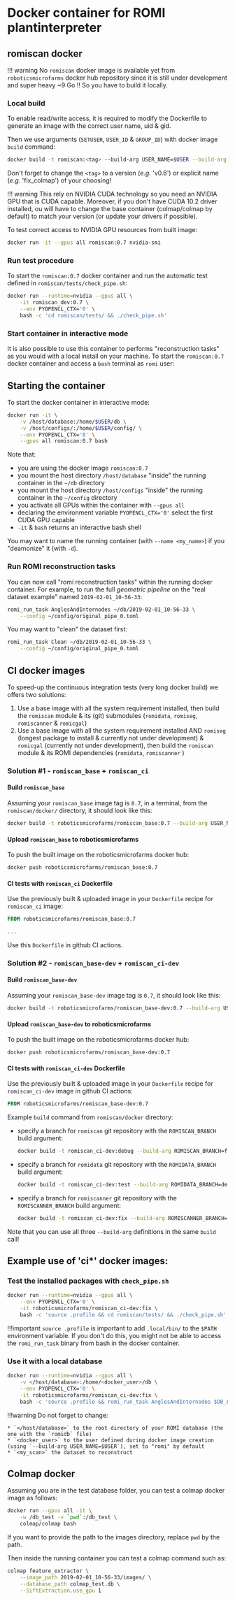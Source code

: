 Docker container for ROMI plantinterpreter
==========================================


## romiscan docker

!!! warning
    No `romiscan` docker image is available yet from `roboticsmicrofarms` docker hub repository since it is still under development and super heavy ~9 Go !! So you have to build it locally.

### Local build
To enable read/write access, it is required to modify the Dockerfile to generate an image with the correct user name, uid & gid.

Then we use arguments (`SETUSER`, `USER_ID` & `GROUP_ID`) with docker image `build` command:
```bash
docker build -t romiscan:<tag> --build-arg USER_NAME=$USER --build-arg USER_ID=$(id -u) --build-arg GROUP_ID=$(id -g) .
```

Don't forget to change the `<tag>` to a version (*e.g.* 'v0.6') or explicit name (*e.g.* 'fix_colmap') of your choosing!

!!! warning
    This rely on NVIDIA CUDA technology so you need an NVIDIA GPU that is CUDA capable. Moreover, if you don't have CUDA 10.2 driver installed, ou will have to change the base container (colmap/colmap by default) to match your version (or update your drivers if possible).

To test correct access to NVIDIA GPU resources from built image:
```bash
docker run -it --gpus all romiscan:0.7 nvidia-smi
```

### Run test procedure
To start the `romiscan:0.7` docker container and run the automatic test defined in `romiscan/tests/check_pipe.sh`:
```bash
docker run --runtime=nvidia --gpus all \
    -it romiscan_dev:0.7 \
    --env PYOPENCL_CTX='0' \
    bash -c 'cd romiscan/tests/ && ./check_pipe.sh'
``` 

### Start container in interactive mode
It is also possible to use this container to performs "reconstruction tasks" as you would with a local install on your machine.
To start the `romiscan:0.7` docker container and access a `bash` terminal as `romi` user:
## Starting the container

To start the docker container in interactive mode:
```bash
docker run -it \
    -v /host/database:/home/$USER/db \
    -v /host/configs/:/home/$USER/config/ \
    --env PYOPENCL_CTX='0' \
    --gpus all romiscan:0.7 bash
```

Note that:

- you are using the docker image `romiscan:0.7`
- you mount the host directory `/host/database` "inside" the running container in the `~/db` directory
- you mount the host directory `/host/configs` "inside" the running container in the `~/config` directory
- you activate all GPUs within the container with `--gpus all`
- declaring the environment variable `PYOPENCL_CTX='0'` select the first CUDA GPU capable
- `-it` & `bash` returns an interactive bash shell

You may want to name the running container (with `--name <my_name>`) if you "deamonize" it (with `-d`).

### Run ROMI reconstruction tasks
You can now call "romi reconstruction tasks" within the running docker container.
For example, to run the full *geometric pipeline* on the "real dataset example" named `2019-02-01_10-56-33`:
```bash
romi_run_task AnglesAndInternodes ~/db/2019-02-01_10-56-33 \
    --config ~/config/original_pipe_0.toml
```

You may want to "clean" the dataset first:
```bash
romi_run_task Clean ~/db/2019-02-01_10-56-33 \
    --config ~/config/original_pipe_0.toml
```

## CI docker images
To speed-up the continuous integration tests (very long docker build) we offers two solutions:

1. Use a base image with all the system requirement installed, then build the `romiscan` module & its (git) submodules (`romidata`, `romiseg`, `romiscanner` & `romicgal`)
2. Use a base image with all the system requirement installed AND `romiseg` (longest package to install & currently not under development) & `romicgal` (currently not under development), then build the `romiscan` module & its ROMI dependencies (`romidata`, `romiscanner` )


### Solution #1 - `romiscan_base` + `romiscan_ci`

#### Build `romiscan_base`
Assuming your `romiscan_base` image tag is `0.7`, in a terminal, from the `romiscan/docker/` directory, it should look like this:
```bash
docker build -t roboticsmicrofarms/romiscan_base:0.7 --build-arg USER_NAME=$USER --build-arg USER_ID=$(id -u) --build-arg GROUP_ID=$(id -g) base/.
```

#### Upload `romiscan_base` to roboticsmicrofarms
To push the built image on the roboticsmicrofarms docker hub:
```bash
docker push roboticsmicrofarms/romiscan_base:0.7
```

#### CI tests with `romiscan_ci` Dockerfile
Use the previously built & uploaded image in your `Dockerfile` recipe for `romiscan_ci` image:
```dockerfile
FROM roboticsmicrofarms/romiscan_base:0.7

...
```
Use this `Dockerfile` in github CI actions.


### Solution #2 - `romiscan_base-dev` + `romiscan_ci-dev`

#### Build `romiscan_base-dev`
Assuming your `romiscan_base-dev` image tag is `0.7`, it should look like this:
```bash
docker build -t roboticsmicrofarms/romiscan_base-dev:0.7 --build-arg USER_NAME=$USER --build-arg USER_ID=$(id -u) --build-arg GROUP_ID=$(id -g) base-dev/.
```

#### Upload `romiscan_base-dev` to roboticsmicrofarms
To push the built image on the roboticsmicrofarms docker hub:
```bash
docker push roboticsmicrofarms/romiscan_base-dev:0.7
```

#### CI tests with `romiscan_ci-dev` Dockerfile
Use the previously built & uploaded image in your `Dockerfile` recipe for `romiscan_ci-dev` image in github CI actions:
```dockerfile
FROM roboticsmicrofarms/romiscan_base-dev:0.7
```

Example `build` command from `romiscan/docker` directory:

* specify a branch for `romiscan` git repository with the `ROMISCAN_BRANCH` build argument:
    ```bash
    docker build -t romiscan_ci-dev:debug --build-arg ROMISCAN_BRANCH=feature/faster_docker ci-dev/.
    ```

* specify a branch for `romidata` git repository with the `ROMIDATA_BRANCH` build argument:
    ```bash
    docker build -t romiscan_ci-dev:test --build-arg ROMIDATA_BRANCH=dev ci-dev/.
    ```

* specify a branch for `romiscanner` git repository with the `ROMISCANNER_BRANCH` build argument:
    ```bash
    docker build -t romiscan_ci-dev:fix --build-arg ROMISCANNER_BRANCH=fix/urlcam ci-dev/.
    ```

Note that you can use all three `--build-arg` definitions in the same `build` call!

## Example use of 'ci*' docker images:

### Test the installed packages with `check_pipe.sh`
```bash
docker run --runtime=nvidia --gpus all \
    --env PYOPENCL_CTX='0' \
    -it roboticsmicrofarms/romiscan_ci-dev:fix \
    bash -c 'source .profile && cd romiscan/tests/ && ./check_pipe.sh'
```

!!!important
    `source .profile` is important to add `.local/bin/` to the `$PATH` environment variable.
    If you don't do this, you might not be able to access the `romi_run_task` binary from bash in the docker container.

### Use it with a local database
```bash
docker run --runtime=nvidia --gpus all \
    -v </host/database>:/home/<docker_user>/db \
    --env PYOPENCL_CTX='0' \
    -it roboticsmicrofarms/romiscan_ci-dev:fix \
    bash -c 'source .profile && romi_run_task AnglesAndInternodes $DB_LOCATION/<my_scan>  '
```

!!!warning
    Do not forget to change:
    
    * `</host/database>` to the root directory of your ROMI database (the one with the `romidb` file)
    * `<docker_user>` to the user defined during docker image creation (using `--build-arg USER_NAME=$USER`), set to "romi" by default
    * `<my_scan>` the dataset to reconstruct


## Colmap docker

Assuming you are in the test database folder, you can test a colmap docker image as follows:
```bash
docker run --gpus all -it \
    -w /db_test -v `pwd`:/db_test \
    colmap/colmap bash
``` 

If you want to provide the path to the images directory, replace `pwd` by the path.

Then inside the running container you can test a colmap command such as:
```bash
colmap feature_extractor \
    --image_path 2019-02-01_10-56-33/images/ \
    --database_path colmap_test.db \
    --SiftExtraction.use_gpu 1
```
